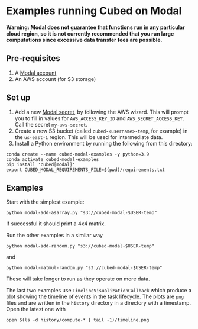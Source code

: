 # Examples running Cubed on Modal

**Warning: Modal does not guarantee that functions run in any particular cloud region, so it is not currently recommended that you run large computations since excessive data transfer fees are possible.**

## Pre-requisites

1. A [Modal account](https://modal.com/)
2. An AWS account (for S3 storage)

## Set up

1. Add a new [Modal secret](https://modal.com/secrets), by following the AWS wizard. This will prompt you to fill in values for `AWS_ACCESS_KEY_ID` and `AWS_SECRET_ACCESS_KEY`. Call the secret `my-aws-secret`.
2. Create a new S3 bucket (called `cubed-<username>-temp`, for example) in the `us-east-1` region. This will be used for intermediate data.
3. Install a Python environment by running the following from this directory:

```shell
conda create --name cubed-modal-examples -y python=3.9
conda activate cubed-modal-examples
pip install 'cubed[modal]'
export CUBED_MODAL_REQUIREMENTS_FILE=$(pwd)/requirements.txt
```

## Examples

Start with the simplest example:

```shell
python modal-add-asarray.py "s3://cubed-modal-$USER-temp"
```

If successful it should print a 4x4 matrix.

Run the other examples in a similar way

```shell
python modal-add-random.py "s3://cubed-modal-$USER-temp"
```

and

```shell
python modal-matmul-random.py "s3://cubed-modal-$USER-temp"
```

These will take longer to run as they operate on more data.

The last two examples use `TimelineVisualizationCallback` which produce a plot showing the timeline of events in the task lifecycle.
The plots are `png` files and are written in the `history` directory in a directory with a timestamp. Open the latest one with

```shell
open $(ls -d history/compute-* | tail -1)/timeline.png
```
